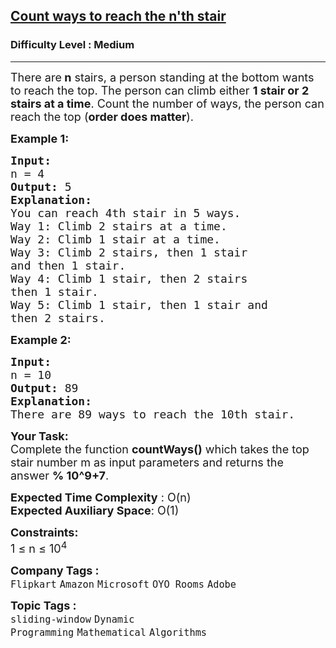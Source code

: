 <h2><a href="https://practice.geeksforgeeks.org/problems/count-ways-to-reach-the-nth-stair-1587115620/1">Count ways to reach the n'th stair</a></h2><h3>Difficulty Level : Medium</h3><hr><div class="problems_problem_content__Xm_eO"><p><span style="font-size:18px">There are<strong> n</strong> stairs, a person standing at the bottom wants to reach the top. The person can climb either <strong>1 stair or 2 stairs at a time</strong>. Count the number of ways, the person can reach the top (<strong>order does matter</strong>).</span></p>

<p><span style="font-size:18px"><strong>Example 1:</strong></span></p>

<pre><span style="font-size:18px"><strong>Input:
</strong>n = 4
<strong>Output: </strong>5<strong>
Explanation:
</strong>You can reach 4th stair in 5 ways.</span> 
<span style="font-size:18px">Way 1: Climb 2 stairs at a time. </span>
<span style="font-size:18px">Way 2: Climb 1 stair at a time.</span>
<span style="font-size:18px">Way 3: Climb 2 stairs, then 1 stair
and then 1 stair.</span>
<span style="font-size:18px">Way 4: Climb 1 stair, then 2 stairs
then 1 stair.</span>
<span style="font-size:18px">Way 5: Climb 1 stair, then 1 stair and
then 2 stairs.</span>
</pre>

<p><span style="font-size:18px"><strong>Example 2:</strong></span></p>

<pre><span style="font-size:18px"><strong>Input:
</strong>n = 10
<strong>Output: </strong>89 
<strong>Explanation: </strong>
There are 89 ways to reach the 10th stair.</span>
</pre>

<p><span style="font-size:18px"><strong>Your Task:</strong><br>
Complete the function&nbsp;<strong>countWays()</strong>&nbsp;which takes the top stair number m as input parameters&nbsp;and returns the answer&nbsp;<strong>% 10^9+7</strong>.</span></p>

<p><span style="font-size:18px"><strong>Expected Time Complexity</strong> : O(n)<br>
<strong>Expected Auxiliary Space</strong>: O(1)</span></p>

<p><span style="font-size:18px"><strong>Constraints:</strong><br>
1 ≤ n ≤ 10<sup>4</sup></span></p>
</div><p><span style=font-size:18px><strong>Company Tags : </strong><br><code>Flipkart</code>&nbsp;<code>Amazon</code>&nbsp;<code>Microsoft</code>&nbsp;<code>OYO Rooms</code>&nbsp;<code>Adobe</code>&nbsp;<br><p><span style=font-size:18px><strong>Topic Tags : </strong><br><code>sliding-window</code>&nbsp;<code>Dynamic Programming</code>&nbsp;<code>Mathematical</code>&nbsp;<code>Algorithms</code>&nbsp;